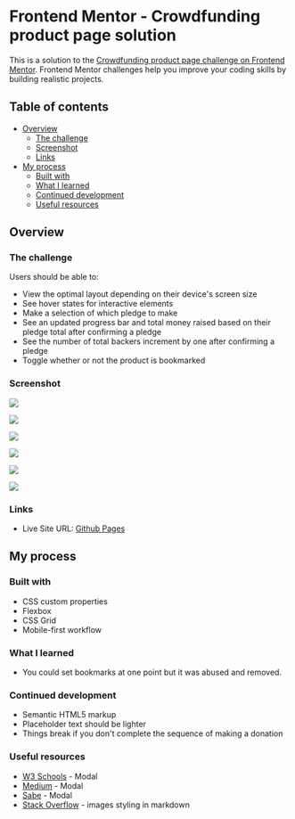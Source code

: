 # Frontend Mentor - Crowdfunding product page solution

This is a solution to the [Crowdfunding product page challenge on Frontend Mentor](https://www.frontendmentor.io/challenges/crowdfunding-product-page-7uvcZe7ZR). Frontend Mentor challenges help you improve your coding skills by building realistic projects. 

## Table of contents

- [Overview](#overview)
  - [The challenge](#the-challenge)
  - [Screenshot](#screenshot)
  - [Links](#links)
- [My process](#my-process)
  - [Built with](#built-with)
  - [What I learned](#what-i-learned)
  - [Continued development](#continued-development)
  - [Useful resources](#useful-resources)

## Overview

### The challenge

Users should be able to:

- View the optimal layout depending on their device's screen size
- See hover states for interactive elements
- Make a selection of which pledge to make
- See an updated progress bar and total money raised based on their pledge total after confirming a pledge
- See the number of total backers increment by one after confirming a pledge
- Toggle whether or not the product is bookmarked

### Screenshot

![](./crowdfund-screenshot-desktop.png)

![](./crowdfund-screenshot-desktop-modal.png)

![](./crowdfund-screenshot-desktop-bookmarked.png)

![](./crowdfund-screenshot-mobile.png)

![](./crowdfund-screenshot-mobile-modal.png)

![](./crowdfund-screenshot-mobile-nav.png)

### Links

- Live Site URL: [Github Pages](https://jdegand.github.io/crowdfunding-product-page/)

## My process

### Built with

- CSS custom properties
- Flexbox
- CSS Grid
- Mobile-first workflow

### What I learned

- You could set bookmarks at one point but it was abused and removed.  

### Continued development

- Semantic HTML5 markup
- Placeholder text should be lighter
- Things break if you don't complete the sequence of making a donation

### Useful resources

- [W3 Schools](https://www.w3schools.com/howto/howto_css_modals.asp) - Modal
- [Medium](https://medium.com/@nerdplusdog/a-how-to-guide-for-modal-boxes-with-javascript-html-and-css-6a49d063987e) - Modal
- [Sabe](https://sabe.io/tutorials/how-to-create-modal-popup-box) - Modal
- [Stack Overflow](https://stackoverflow.com/questions/24319505/how-can-one-display-images-side-by-side-in-a-github-readme-md) - images styling in markdown
